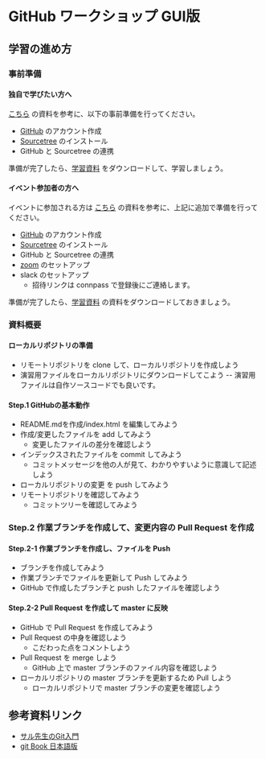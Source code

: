 # GitHub ワークショップ GUI版

## 学習の進め方

### 事前準備

#### 独自で学びたい方へ

[こちら](./setup_github_sourcetree.pdf) の資料を参考に、以下の事前準備を行ってください。

- [GitHub](https://github.co.jp/) のアカウント作成
- [Sourcetree](https://www.sourcetreeapp.com/) のインストール
- GitHub と Sourcetree の連携

準備が完了したら、[学習資料](./githubws_gui.pdf) をダウンロードして、学習しましょう。


#### イベント参加者の方へ

イベントに参加される方は [こちら](./setup_for_event.pdf) の資料を参考に、上記に追加で準備を行ってください。

- [GitHub](https://github.co.jp/) のアカウント作成
- [Sourcetree](https://www.sourcetreeapp.com/) のインストール
- GitHub と Sourcetree の連携
- [zoom](https://zoom.us/) のセットアップ
- slack のセットアップ
  - 招待リンクは connpass で登録後にご連絡します。
  
準備が完了したら、[学習資料](./githubws_gui.pdf) の資料をダウンロードしておきましょう。

### 資料概要

#### ローカルリポジトリの準備

- リモートリポジトリを clone して、ローカルリポジトリを作成しよう
- 演習用ファイルをローカルリポジトリにダウンロードしてこよう
-- 演習用ファイルは自作ソースコードでも良いです。

#### Step.1 GitHubの基本動作

- README.mdを作成/index.html を編集してみよう
- 作成/変更したファイルを add してみよう
	- 変更したファイルの差分を確認しよう
- インデックスされたファイルを commit してみよう
	- コミットメッセージを他の人が見て、わかりやすいように意識して記述しよう
- ローカルリポジトリの変更 を push してみよう
- リモートリポジトリを確認してみよう
	- コミットツリーを確認してみよう

### Step.2 作業ブランチを作成して、変更内容の Pull Request を作成

#### Step.2-1 作業ブランチを作成し、ファイルを Push
- ブランチを作成してみよう
- 作業ブランチでファイルを更新して Push してみよう
- GitHub で作成したブランチと push したファイルを確認しよう
 
#### Step.2-2 Pull Request を作成して master に反映
- GitHub で Pull Request を作成してみよう
- Pull Request の中身を確認しよう
	- こだわった点をコメントしよう
- Pull Request を merge しよう
	- GitHub 上で master ブランチのファイル内容を確認しよう
- ローカルリポジトリの master ブランチを更新するため Pull しよう
	- ローカルリポジトリで master ブランチの変更を確認しよう

## 参考資料リンク
- [サル先生のGit入門](https://backlog.com/ja/git-tutorial/)
- [git Book 日本語版](https://git-scm.com/book/ja/v2)
